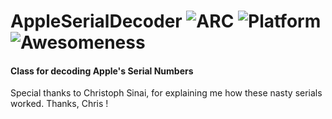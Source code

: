 # AppleSerialDecoder ![ARC](https://img.shields.io/badge/ARC-Ready-lightgrey.svg) ![Platform](https://img.shields.io/badge/Platform-iOS/OSX-blue.svg) ![Awesomeness](https://img.shields.io/badge/Awesomeness-100%25-ff69b4.svg)
#### Class for decoding Apple's Serial Numbers


Special thanks to Christoph Sinai, for explaining me how these nasty serials worked. Thanks, Chris !
